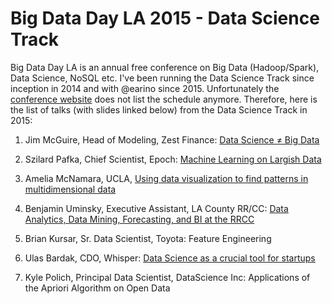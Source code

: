 
Big Data Day LA 2015 - Data Science Track
=========================================

Big Data Day LA is an annual free conference on Big Data (Hadoop/Spark), Data Science, NoSQL etc.
I've been running the Data Science Track since inception in 2014 and with @earino since 2015. 
Unfortunately the [conference website](http://bigdatadayla.org/) does not list the schedule anymore.
Therefore, here is the list of talks (with slides linked below) from the Data Science Track in 2015:

1. Jim McGuire, Head of Modeling, Zest Finance: 
[Data Science ≠ Big Data](http://www.slideshare.net/sawjd/data-science-big-data-by-jim-mcguire-of-zestfinance)

2. Szilard Pafka, Chief Scientist, Epoch: 
[Machine Learning on Largish Data](http://www.slideshare.net/sawjd/machine-learning-on-largish-data-by-szilard-pafka-of-epoch)

3. Amelia McNamara, UCLA, 
[Using data visualization to find patterns in multidimensional data](http://www.slideshare.net/sawjd/using-data-visualization-to-find-patterns-in-multidimensional-data-by-amelia-mcnamara-of-ucla)

4. Benjamin Uminsky, Executive Assistant, LA County RR/CC: 
[Data Analytics, Data Mining, Forecasting, and BI at the RRCC](http://www.slideshare.net/sawjd/data-mining-forecasting-and-bi-at-the-rrcc-by-benjamin-uminsky-of-la-county-registrarrecordercounty-clerk)

5. Brian Kursar, Sr. Data Scientist, Toyota: 
Feature Engineering

6. Ulas Bardak, CDO, Whisper: 
[Data Science as a crucial tool for startups](http://www.slideshare.net/sawjd/data-science-at-whisper-from-content-quality-to-personalization-by-ulas-bardak-of-whisper)

7. Kyle Polich, Principal Data Scientist, DataScience Inc: 
Applications of the Apriori Algorithm on Open Data




